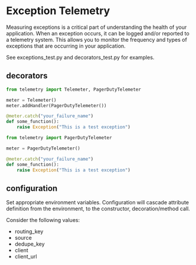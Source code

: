 # Exception Telemetry

Measuring exceptions is a critical part of understanding the health of your 
application. When an exception occurs, it can be logged and/or reported to a 
telemetry system. This allows you to monitor the frequency and types of 
exceptions that are occurring in your application.

See exceptions_test.py and decorators_test.py for examples.

## decorators

```python
from telemetry import Telemeter, PagerDutyTelemeter

meter = Telemeter()
meter.addHandler(PagerDutyTelemeter())

@meter.catch("your_failure_name")
def some_function():
    raise Exception("This is a test exception")

```

```python
from telemetry import PagerDutyTelemeter

meter = PagerDutyTelemeter()

@meter.catch("your_failure_name")
def some_function():
    raise Exception("This is a test exception")

```

## configuration

Set appropriate environment variables.  Configuration will cascade attribute
definition from the environment, to the constructor, decoration/method call. 

Consider the following values:

- routing_key
- source
- dedupe_key
- client
- client_url